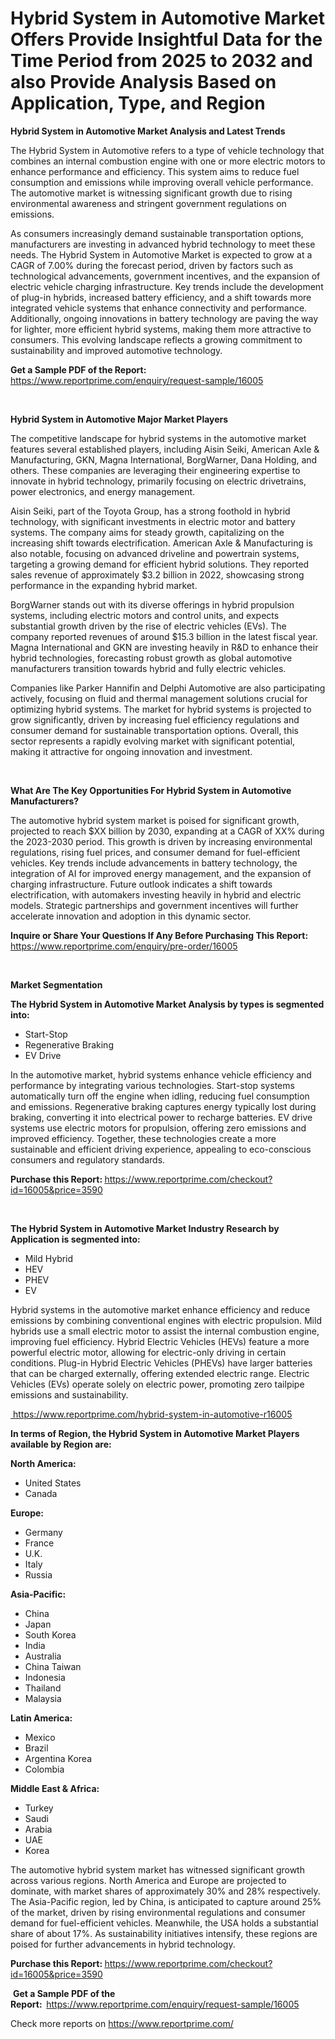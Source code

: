 <p><h1>Hybrid System in Automotive Market Offers Provide Insightful Data for the Time Period from 2025 to 2032 and also Provide Analysis Based on Application, Type, and Region</h1></p><p><strong>Hybrid System in Automotive Market Analysis and Latest Trends</strong></p>
<p><p>The Hybrid System in Automotive refers to a type of vehicle technology that combines an internal combustion engine with one or more electric motors to enhance performance and efficiency. This system aims to reduce fuel consumption and emissions while improving overall vehicle performance. The automotive market is witnessing significant growth due to rising environmental awareness and stringent government regulations on emissions. </p><p>As consumers increasingly demand sustainable transportation options, manufacturers are investing in advanced hybrid technology to meet these needs. The Hybrid System in Automotive Market is expected to grow at a CAGR of 7.00% during the forecast period, driven by factors such as technological advancements, government incentives, and the expansion of electric vehicle charging infrastructure. Key trends include the development of plug-in hybrids, increased battery efficiency, and a shift towards more integrated vehicle systems that enhance connectivity and performance. Additionally, ongoing innovations in battery technology are paving the way for lighter, more efficient hybrid systems, making them more attractive to consumers. This evolving landscape reflects a growing commitment to sustainability and improved automotive technology.</p></p>
<p><strong>Get a Sample PDF of the Report:&nbsp;</strong> <a href="https://www.reportprime.com/enquiry/request-sample/16005?utm_campaign=3505&utm_medium=2&utm_source=Github&utm_content=ia&utm_term=20032025&utm_id=hybrid-system-in-automotive">https://www.reportprime.com/enquiry/request-sample/16005</a></p>
<p>&nbsp;</p>
<p><strong>Hybrid System in Automotive Major Market Players</strong></p>
<p><p>The competitive landscape for hybrid systems in the automotive market features several established players, including Aisin Seiki, American Axle & Manufacturing, GKN, Magna International, BorgWarner, Dana Holding, and others. These companies are leveraging their engineering expertise to innovate in hybrid technology, primarily focusing on electric drivetrains, power electronics, and energy management.</p><p>Aisin Seiki, part of the Toyota Group, has a strong foothold in hybrid technology, with significant investments in electric motor and battery systems. The company aims for steady growth, capitalizing on the increasing shift towards electrification. American Axle & Manufacturing is also notable, focusing on advanced driveline and powertrain systems, targeting a growing demand for efficient hybrid solutions. They reported sales revenue of approximately $3.2 billion in 2022, showcasing strong performance in the expanding hybrid market.</p><p>BorgWarner stands out with its diverse offerings in hybrid propulsion systems, including electric motors and control units, and expects substantial growth driven by the rise of electric vehicles (EVs). The company reported revenues of around $15.3 billion in the latest fiscal year. Magna International and GKN are investing heavily in R&D to enhance their hybrid technologies, forecasting robust growth as global automotive manufacturers transition towards hybrid and fully electric vehicles.</p><p>Companies like Parker Hannifin and Delphi Automotive are also participating actively, focusing on fluid and thermal management solutions crucial for optimizing hybrid systems. The market for hybrid systems is projected to grow significantly, driven by increasing fuel efficiency regulations and consumer demand for sustainable transportation options. Overall, this sector represents a rapidly evolving market with significant potential, making it attractive for ongoing innovation and investment.</p></p>
<p>&nbsp;</p>
<p><strong>What Are The Key Opportunities For Hybrid System in Automotive Manufacturers?</strong></p>
<p><p>The automotive hybrid system market is poised for significant growth, projected to reach $XX billion by 2030, expanding at a CAGR of XX% during the 2023-2030 period. This growth is driven by increasing environmental regulations, rising fuel prices, and consumer demand for fuel-efficient vehicles. Key trends include advancements in battery technology, the integration of AI for improved energy management, and the expansion of charging infrastructure. Future outlook indicates a shift towards electrification, with automakers investing heavily in hybrid and electric models. Strategic partnerships and government incentives will further accelerate innovation and adoption in this dynamic sector.</p></p>
<p><strong>Inquire or Share Your Questions If Any Before Purchasing This Report:</strong> <a href="https://www.reportprime.com/enquiry/pre-order/16005?utm_campaign=3505&utm_medium=2&utm_source=Github&utm_content=ia&utm_term=20032025&utm_id=hybrid-system-in-automotive">https://www.reportprime.com/enquiry/pre-order/16005</a></p>
<p>&nbsp;</p>
<p><strong>Market Segmentation</strong></p>
<p><strong>The Hybrid System in Automotive Market Analysis by types is segmented into:</strong></p>
<p><ul><li>Start-Stop</li><li>Regenerative Braking</li><li>EV Drive</li></ul></p>
<p><p>In the automotive market, hybrid systems enhance vehicle efficiency and performance by integrating various technologies. Start-stop systems automatically turn off the engine when idling, reducing fuel consumption and emissions. Regenerative braking captures energy typically lost during braking, converting it into electrical power to recharge batteries. EV drive systems use electric motors for propulsion, offering zero emissions and improved efficiency. Together, these technologies create a more sustainable and efficient driving experience, appealing to eco-conscious consumers and regulatory standards.</p></p>
<p><strong>Purchase this Report:&nbsp;</strong><a href="https://www.reportprime.com/checkout?id=16005&price=3590&utm_campaign=3505&utm_medium=2&utm_source=Github&utm_content=ia&utm_term=20032025&utm_id=hybrid-system-in-automotive">https://www.reportprime.com/checkout?id=16005&price=3590</a></p>
<p>&nbsp;</p>
<p><strong>The Hybrid System in Automotive Market Industry Research by Application is segmented into:</strong></p>
<p><ul><li>Mild Hybrid</li><li>HEV</li><li>PHEV</li><li>EV</li></ul></p>
<p><p>Hybrid systems in the automotive market enhance efficiency and reduce emissions by combining conventional engines with electric propulsion. Mild hybrids use a small electric motor to assist the internal combustion engine, improving fuel efficiency. Hybrid Electric Vehicles (HEVs) feature a more powerful electric motor, allowing for electric-only driving in certain conditions. Plug-in Hybrid Electric Vehicles (PHEVs) have larger batteries that can be charged externally, offering extended electric range. Electric Vehicles (EVs) operate solely on electric power, promoting zero tailpipe emissions and sustainability.</p></p>
<p><a href="https://www.reportprime.com/hybrid-system-in-automotive-r16005?utm_campaign=3505&utm_medium=2&utm_source=Github&utm_content=ia&utm_term=20032025&utm_id=hybrid-system-in-automotive">&nbsp;https://www.reportprime.com/hybrid-system-in-automotive-r16005</a></p>
<p><strong>In terms of Region, the Hybrid System in Automotive Market Players available by Region are:</strong></p>
<p>
    <p> <strong> North America: </strong>
        <ul>
            <li>United States</li>
            <li>Canada</li>
        </ul>
        </p> 
    <p> <strong> Europe: </strong>
        <ul>
            <li>Germany</li>
            <li>France</li>
            <li>U.K.</li>
            <li>Italy</li>
            <li>Russia</li>
        </ul>
        </p> 
    <p> <strong> Asia-Pacific: </strong>
        <ul>
            <li>China</li>
            <li>Japan</li>
            <li>South Korea</li>
            <li>India</li>
            <li>Australia</li>
            <li>China Taiwan</li>
            <li>Indonesia</li>
            <li>Thailand</li>
            <li>Malaysia</li>
        </ul>
        </p> 
    <p> <strong> Latin America: </strong>
        <ul>
            <li>Mexico</li>
            <li>Brazil</li>
            <li>Argentina Korea</li>
            <li>Colombia</li>
        </ul>
        </p> 
    <p> <strong> Middle East & Africa: </strong>
        <ul>
            <li>Turkey</li>
            <li>Saudi</li>
            <li>Arabia</li>
            <li>UAE</li>
            <li>Korea</li>
        </ul>
    </p>
    </p>
<p><p>The automotive hybrid system market has witnessed significant growth across various regions. North America and Europe are projected to dominate, with market shares of approximately 30% and 28% respectively. The Asia-Pacific region, led by China, is anticipated to capture around 25% of the market, driven by rising environmental regulations and consumer demand for fuel-efficient vehicles. Meanwhile, the USA holds a substantial share of about 17%. As sustainability initiatives intensify, these regions are poised for further advancements in hybrid technology.</p></p>
<p><strong>Purchase this Report: </strong><a href="https://www.reportprime.com/checkout?id=16005&price=3590&utm_campaign=3505&utm_medium=2&utm_source=Github&utm_content=ia&utm_term=20032025&utm_id=hybrid-system-in-automotive">https://www.reportprime.com/checkout?id=16005&price=3590</a></p>
<p>&nbsp;<strong>Get a Sample PDF of the Report:&nbsp;&nbsp;</strong><a href="https://www.reportprime.com/enquiry/request-sample/16005?utm_campaign=3505&utm_medium=2&utm_source=Github&utm_content=ia&utm_term=20032025&utm_id=hybrid-system-in-automotive">https://www.reportprime.com/enquiry/request-sample/16005</a></p>
<p><strong></strong></p>
<p>Check more reports on <a href="https://www.reportprime.com/?utm_campaign=3505&utm_medium=2&utm_source=Github&utm_content=ia&utm_term=20032025&utm_id=hybrid-system-in-automotive">https://www.reportprime.com/</a></p>